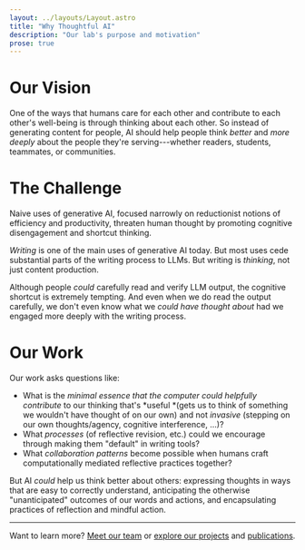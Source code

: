 ```yaml
---
layout: ../layouts/Layout.astro
title: "Why Thoughtful AI"
description: "Our lab's purpose and motivation"
prose: true
---
```


# Our Vision

One of the ways that humans care for each other and contribute to each other's well-being is through thinking about each other. So instead of generating content for people, AI should help people think *better* and *more deeply* about the people they're serving---whether readers, students, teammates, or communities.

# The Challenge

Naive uses of generative AI, focused narrowly on reductionist notions of efficiency and productivity, threaten human thought by promoting cognitive disengagement and shortcut thinking.

*Writing* is one of the main uses of generative AI today. But most uses cede substantial parts of the writing process to LLMs. But writing is *thinking*, not just content production.

Although people *could* carefully read and verify LLM output, the cognitive shortcut is extremely tempting. And even when we do read the output carefully, we don't even know what we *could have thought about* had we engaged more deeply with the writing process.

# Our Work

Our work asks questions like:

- What is the *minimal essence that the computer could helpfully contribute* to our thinking that's *useful *(gets us to think of something we wouldn't have thought of on our own) and not *invasive* (stepping on our own thoughts/agency, cognitive interference, ...)?
- What *processes* (of reflective revision, etc.) could we encourage through making them "default" in writing tools?
- What *collaboration patterns* become possible when humans craft computationally mediated reflective practices together?

But AI *could* help us think better about others: expressing thoughts in ways that are easy to correctly understand, anticipating the otherwise "unanticipated" outcomes of our words and actions, and encapsulating practices of reflection and mindful action.


---

Want to learn more? [Meet our team](/about) or [explore our projects](/projects) and [publications](/publications).

